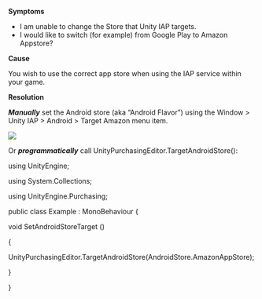 

**Symptoms**


- I am unable to change the Store that Unity IAP targets.
- I would like to switch (for example) from Google Play to Amazon Appstore?



**Cause**



You wish to use the correct app store when using the IAP service within your game.



**Resolution**



***Manually***  set the Android store (aka “Android Flavor”) using the Window > Unity IAP > Android > Target Amazon menu item.



![](/hc/en-us/article_attachments/206585186/image001.png)



Or  ***programmatically***  call UnityPurchasingEditor.TargetAndroidStore():



using UnityEngine;



using System.Collections;



using UnityEngine.Purchasing;



public class Example : MonoBehaviour {



void SetAndroidStoreTarget ()



{



UnityPurchasingEditor.TargetAndroidStore(AndroidStore.AmazonAppStore);



}



}





